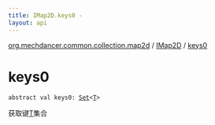```yaml
---
title: IMap2D.keys0 - 
layout: api
---
```


<div class='api-docs-breadcrumbs'><a href="../index.html">org.mechdancer.common.collection.map2d</a> / <a href="index.html">IMap2D</a> / <a href="./keys0.html">keys0</a></div>

# keys0

<div class="signature"><code><span class="keyword">abstract</span> <span class="keyword">val </span><span class="identifier">keys0</span><span class="symbol">: </span><a href="https://kotlinlang.org/api/latest/jvm/stdlib/kotlin.collections/-set/index.html"><span class="identifier">Set</span></a><span class="symbol">&lt;</span><a href="index.html#T"><span class="identifier">T</span></a><span class="symbol">&gt;</span></code></div>

获取键<a href="index.html#T">T</a>集合

